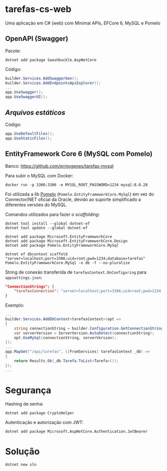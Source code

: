 # tarefas-cs-web
Uma aplicação em C# (web) com Minimal APIs, EFCore 6, MySQL e Pomelo

## OpenAPI (Swagger)
Pacote:
```
dotnet add package Swashbuckle.AspNetCore
```

Código:
```cs
builder.Services.AddSwaggerGen();
builder.Services.AddEndpointsApiExplorer();
...
app.UseSwagger();
app.UseSwaggerUI();
```

## _Arquivos estáticos_
Código:
```cs
app.UseDefaultFiles();
app.UseStaticFiles();
```

## EntityFramework Core 6 (MySQL com Pomelo)
Banco: https://github.com/ermogenes/tarefas-mysql

Para subir o MySQL com Docker:
```
docker run -p 3306:3306 -e MYSQL_ROOT_PASSWORD=1234 mysql:8.0.28
```

Foi utilizada a lib [Pomelo](https://github.com/PomeloFoundation/Pomelo.EntityFrameworkCore.MySql) (`Pomelo.EntityFrameworkCore.MySql`) em vez do Connector/NET oficial da Oracle, devido ao suporte simplificado a diferentes versões do MySQL.

Comandos utilizados para fazer o _scaffolding_:

```
dotnet tool install --global dotnet-ef
dotnet tool update --global dotnet-ef

dotnet add package Microsoft.EntityFrameworkCore
dotnet add package Microsoft.EntityFrameworkCore.Design
dotnet add package Pomelo.EntityFrameworkCore.MySql

dotnet ef dbcontext scaffold "server=localhost;port=3306;uid=root;pwd=1234;database=tarefas" Pomelo.EntityFrameworkCore.MySql -o db -f --no-pluralize
```

String de conexão transferida de `tarefasContext.OnConfiguring` para `appsettings.json`:

```json
"ConnectionStrings": {
    "tarefasConnection": "server=localhost;port=3306;uid=root;pwd=1234;database=tarefas"
}
```

Exemplo:
```cs
...
builder.Services.AddDbContext<tarefasContext>(opt =>
{
    string connectionString = builder.Configuration.GetConnectionString("tarefasConnection");
    var serverVersion = ServerVersion.AutoDetect(connectionString);
    opt.UseMySql(connectionString, serverVersion);
});
...
app.MapGet("/api/tarefas", ([FromServices] tarefasContext _db) =>
{
    return Results.Ok(_db.Tarefa.ToList<Tarefa>());
});
...
```

# Segurança

Hashing de senha:
```
dotnet add package CryptoHelper
```

Autenticação e autorização com JWT:
```
dotnet add package Microsoft.AspNetCore.Authentication.JwtBearer
```

# Solução

```
dotnet new sln
```
